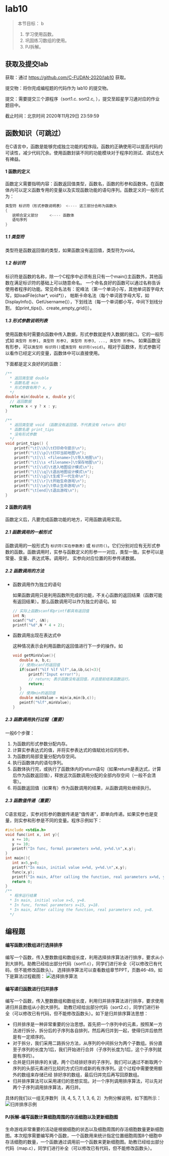 # lab10

>本节目标：
>b
>1. 学习使用函数。
>2. 巩固练习数组的使用。
>3. PJ拆解。

获取及提交lab
-------
获取：通过 https://github.com/C-FUDAN-2020/lab10 获取。

提交物：将你完成编程题的代码作为 lab10 的提交物。

提交：需要提交三个源程序（sort1.c. sort2.c, ），提交至超星学习通对应的作业题目中。

截止时间：北京时间 2020年11月29日 23:59:59

## 函数知识（可跳过）

在C语言中，函数是能够完成独立功能的程序段。函数的正确使用可以提高代码的可读性，减少代码冗余。使用函数封装不同的功能模块对于程序的测试、调试也大有裨益。

#### 1 函数的定义

函数定义需要指明内容：函数返回值类型，函数名，函数的形参和函数体。在函数体内可以定义函数专用的变量以及实现函数功能的语句序列。函数定义的一般形式为：

```c
类型符 标识符（形式参数说明表） <---- 这三部分合称为函数头
{
   说明合定义部分     <---- 函数体
   语句序列
}

```
##### 1.1 类型符

类型符是函数返回值的类型，如果函数没有返回值，类型符为void。

##### 1.2 标识符

标识符是函数的名称，除一个C程序中必须有且只有一个main()主函数外，其他函数在满足标识符的基础上可以随意命名。
一个命名良好的函数可以通过名称告诉使用者程序的功能。常见命名法有：驼峰法（第一个单词小写，其他单词首字母大写，如loadFile(char*, void*)），
帕斯卡命名法（每个单词首字母大写，如DisplayInfo()、GetUsername()），下划线法（每一个单词都小写，中间下划线分割，
如print_tips()、create_empty_grid()）。

##### 1.3 形式参数说明列表

使用函数有时需要向函数中传入数据，形式参数就是传入数据的接口。它的一般形式如 `类型符 形参1, 类型符 形参2, 类型符 形参3, ..., 类型符 形参n`。
如果函数没有形参，可以`类型符 标识符()`或`类型符 标识符(void)`。相对于函数体，形式参数可以看作已经定义的变量，函数体中可以直接使用。

下面都是定义良好的的函数：
```c
/**
  * 返回类型是 double
  * 函数名是 min
  * 形式参数有两个 x, y
  */
double min(double x, double y){
  // 返回数据
  return x < y ? x : y;
}

/**
  * 返回类型是 void （函数没有返回值，不代表没有 return 语句）
  * 函数名是 print_tips
  * 没有形式参数
  */
void print_tips() {
    printf("\t[\\h]\t打印命令提示\n");
    printf("\t[\\p]\t打印当前地图\n");
    printf("\t[\\l <filename>]\t导入地图\n");
    printf("\t[\\s <filename>]\t保存地图\n");
    printf("\t[\\d]\t进入地图设计模式\n");
    printf("\t[\\q]\t退出地图设计模式\n");
    printf("\t[\\g]\t生成下一代生命\n");
    printf("\t[\\r]\t开始生命游戏\n");
    printf("\t[\\e]\t停止生命游戏\n");
    printf("\t[end]\t退出游戏\n");
}
```

#### 2 函数的调用

函数定义后，凡要完成函数功能的地方，可用函数调用实现。

##### 2.1 函数调用的一般形式

函数调用的一般形式为 `标识符(实在参数表)` 或 `标识符()`。它们分别对应有无形式参数的函数。函数调用时，实参与函数定义的形参一一对应，类型一致。实参可以是常量、变量、表达式等。调用时，
实参向对应位置的形参传递数据。
  
##### 2.2 函数调用的方法

- 函数调用作为独立的语句

  如果函数调用只是利用函数所完成的功能，不关心函数的返回结果（函数可能有返回结果）。那么函数调用可以作为独立的语句。如
  ```c
  // 实际上函数scanf和printf都具有返回值
  int N;
  scanf("%d", &N);
  printf("%d",N * 4 + 2);
  ```

- 函数调用出现在表达式中

  这种情况表示会利用函数的返回值进行下一步的操作。如
  ```c
  void getMinValue(){
     double a, b,c;
     // 使用scanf的返回值
     if(scanf("%lf %lf %lf",&a,&b,&c)<3){
         printf("Input error!");
         // return; 表示函数没有返回值，并且提前结束函数运行。
         return;
     }
     // 使用min的返回值
     double minValue = min(a,min(b,c));
     peintf("%lf",minValue);
  }
  ```
##### 2.3 函数调用执行过程（重要）
一般6个步骤：
1. 为函数的形式参数分配内存。
2. 计算实参表达式的值，并将实参表达式的值赋给对应的形参。
3. 为函数的局部变量分配内存空间。
4. 执行函数体内的语句序列。
5. 函数体执行完，或执行了函数体内的return语句（如果return是表达式，计算后作为函数返回值），释放这次函数调用分配的全部内存空间（一般不会清零）。
6. 将函数返回值（如果有）作为函数调用的结果，从函数调用处继续执行。

##### 2.3 函数值传递（重要）
C语言规定，实参对形参的数据传递是"值传递"，即单向传递。如果实参也是变量，则实参和形参是不同的变量。程序示例如下：
```c
#include <stdio.h>
void func(int x, int y){
   x += 10;
   y += 10;
   printf("In func, formal parameters x=%d, y=%d.\n",x,y);
}
int main(){
   int x=5,y=8;
   printf("In main, initial value x=%d, y=%d.\n",x,y);
   func(x,y);
   printf("In main, After calling the function, real parameters x=%d, y=%d.\n",x,y);
   return 0;
}
/**
  * 程序运行结果
  * In main, initial value x=5, y=8.
  * In func, formal parameters x=15, y=18.
  * In main, After calling the function, real parameters x=5, y=8.
  */
```

## 编程题

#### 编写函数对数组进行选择排序
编写一个函数，传入整数数组和数组长度，利用选择排序算法进行排序，要求从小到大排列。助教已经给出部分代码（sort1.c），同学们进行补全（可以修改已有代码，但不能修改函数头）。
选择排序算法可以查看数组章节PPT，页数46-49。如下是算法过程截图：
![选择排序算法](./selectionSort.png)

#### 编写递归函数进行归并排序
编写一个函数，传入整数数组和数组长度，利用归并排序算法进行排序，要求使用递归并且数组从小到大排列。
助教已经给出部分代码（sort2.c），同学们进行补全（可以修改已有代码，但不能修改函数头）。如下是归并排序算法思想：

- 归并排序是一种非常重要的分治思想。首先把一个序列中的元素，按照某一方法进行拆分，拆分后的子序列各自排列，然后再归并到一起，使得归并后依然是有一定顺序的。
- 对于拆分，我们采用二路拆分方法，从序列的中间拆分为两个子数组。拆分直至子序列的长度为1后，我们开始进行合并（子序列长度为1后，这个子序列就是有序的）。
- 合并是归并排序的关键。两个已经排好序的子序列，我们可以通过不断取两个序列的头部元素进行比较的方式归并成新的有序序列。这个过程中需要使用额外的数组来存储已经
排好序的数组，最后归并完后再写回原数组。
- 归并排序算法可以采用递归的思想实现。对一个序列调用排序算法，可以先对两个子序列调用排序算法，再归并。

具体的我们以一组无序数列｛8, 4, 5, 7, 1, 3, 6, 2｝为例分解说明，如下图所示：
![归并排序示例](./mergeSort.png)

#### PJ拆解-编写函数计算细胞周围的存活细胞以及更新细胞图

生命游戏非常重要的活动是根据细胞的状态以及细胞周围的存活细胞数量更新细胞图。本次程序需要编写两个函数，一个函数用来统计指定位置细胞周围8个细胞中存活细胞的数量，一个函数通过调用前一个函数来更新细胞图。助教已经给出部分代码（map.c），同学们进行补全（可以修改已有代码，但不能修改函数头）。
